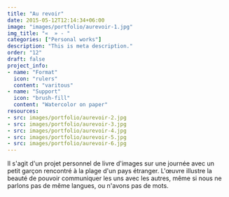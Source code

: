```yaml
---
title: "Au revoir"
date: 2015-05-12T12:14:34+06:00
image: "images/portfolio/aurevoir-1.jpg"
img_title: "«  » - "
categories: ["Personal works"]
description: "This is meta description."
order: "12"
draft: false
project_info:
- name: "Format"
  icon: "rulers"
  content: "varitous"
- name: "Support"
  icon: "brush-fill"
  content: "Watercolor on paper"
resources:
- src: images/portfolio/aurevoir-2.jpg
- src: images/portfolio/aurevoir-3.jpg
- src: images/portfolio/aurevoir-4.jpg
- src: images/portfolio/aurevoir-5.jpg
- src: images/portfolio/aurevoir-6.jpg
---
```


Il s'agit d'un projet personnel de livre d'images sur une journée avec un petit garçon rencontré à la plage d'un pays étranger.
L'œuvre illustre la beauté de pouvoir communiquer les uns avec les autres, même si nous ne parlons pas de même langues, ou n'avons pas de mots.
